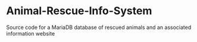 # Animal-Rescue-Info-System
Source code for a MariaDB database of rescued animals and an associated information website
